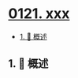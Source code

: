 # [0121. xxx](https://github.com/Tdahuyou/TNotes.leetcode/tree/main/notes/0121.%20xxx)

<!-- region:toc -->

- [1. 📝 概述](#1--概述)

<!-- endregion:toc -->

## 1. 📝 概述
